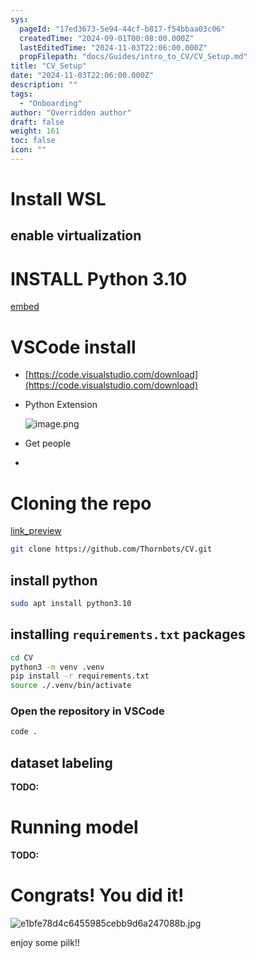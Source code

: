 ```yaml
---
sys:
  pageId: "17ed3673-5e94-44cf-b817-f54bbaa03c06"
  createdTime: "2024-09-01T00:08:00.000Z"
  lastEditedTime: "2024-11-03T22:06:00.000Z"
  propFilepath: "docs/Guides/intro_to_CV/CV_Setup.md"
title: "CV_Setup"
date: "2024-11-03T22:06:00.000Z"
description: ""
tags:
  - "Onboarding"
author: "Overridden author"
draft: false
weight: 161
toc: false
icon: ""
---
```


# Install WSL

## enable virtualization

# INSTALL Python 3.10

[embed](https://www.rose-hulman.edu/class/csse/csse132/2425a/labs/prelab1-wsl2.html)

# VSCode install

- [https://code.visualstudio.com/download](https://code.visualstudio.com/download)
- Python Extension

	![image.png](https://prod-files-secure.s3.us-west-2.amazonaws.com/d518164a-d88e-44d1-a4ee-3adb3bd8bce0/d82b6650-a5e4-4d3c-b8c9-93d817dae00e/image.png?X-Amz-Algorithm=AWS4-HMAC-SHA256&X-Amz-Content-Sha256=UNSIGNED-PAYLOAD&X-Amz-Credential=ASIAZI2LB466SQ4VLL64%2F20250525%2Fus-west-2%2Fs3%2Faws4_request&X-Amz-Date=20250525T160900Z&X-Amz-Expires=3600&X-Amz-Security-Token=IQoJb3JpZ2luX2VjEGgaCXVzLXdlc3QtMiJHMEUCID6nwVzO4m2BUFxEdf5zwlJijaU3rdvmY6Xb816GQIzrAiEA%2BtJZWgNRXJN%2FEqq3BBrdvQZvaHxkSe24O7ybKCYIUcMq%2FwMIMRAAGgw2Mzc0MjMxODM4MDUiDM%2BLmwPztCCeiRxzHyrcA8sXfc8qz2DoZR1Je2w9B1ccxzy2kGkS2bBM%2FQdvZw1GmPYbu3%2Fj%2FOHFg5wAfjriM6FIrSaUOyYJqe%2F3TjcgjYptqI8NSEPeanVq%2BcKOYMzEaDb5rkz0OCeCuaNLhfmB3EDVuRaCwoewH6tLAU0CRNa778gMEoKCn844ThbnuBBxAEzmLb7M4Q4cSPmMIKTnZpmFZcrC1nf82b30dp9g6AZBNlWXeWcoDdlsizKfxQH2q%2FFc1ks91JiD7q8pX%2FJT4lLvZv%2FSZ6B4XZCasnfyWpsHWcJeCQgPpjal9oFG%2Bc9dspVqjlgmedUHNQ%2Fx7VgMR%2BPeP%2BNbyrTp93reDoreZenmMIDaC5e7UUZRKLBiRu7DnB7Ky3o4oJPPk7h4ZFRVt6ZHeZpjA%2FNGhE%2FaWAIMeDJw2vB4KC2mh%2FRdoNsW4or4zOkEeBz4Phc8WP6asPuZdN1KgQp1voZ4IYMzftCV1fpb20MJaLYUULCkDHNP3upfwPgTLkCQEmbtwvwlBYzrfOkePp2UktnhvX3Y7LHmQIACDnQN98Qj90Fe90EdbkF1krJjWpWgDGQoIiYqFIIpX1Nl7Ij2alt6ovDTKA%2BALSGv5jrkAn7Rq%2Fyn0wF6C%2FImWYI%2BOEJq7oDnDQASMJX%2FzMEGOqUBqgwY%2FkEJxugA1VMK91Wnanc7baVh1eff2fZGGusZiRTNwzlNdbnYUQ82YAlS7p8aeePA5YxUfyS4DzuPIqSf0hs5CmrN%2BquN2Sj0ausXFNi9GxQWwR9Z7cxhPqmjRRbZgtUQMymP16PDHKeqtiWQKNF28CRC4DQVRg%2Baa5%2Fj0lIdy2bFNtQ5goSOrQQj6ET2L8G2BI48j0SF5AYaebwj3%2BAOvBwg&X-Amz-Signature=cf24808f4f2aa24cc81e48284d83802e86cd0943a27f9a2a5b3eb0a2fe4b1f98&X-Amz-SignedHeaders=host&x-id=GetObject)
- Get people
- 

# Cloning the repo

[link_preview](https://github.com/Thornbots/CV/)

```bash
git clone https://github.com/Thornbots/CV.git
```

## install python

```bash
sudo apt install python3.10
```

## installing `requirements.txt` packages

```bash
cd CV
python3 -m venv .venv
pip install -r requirements.txt
source ./.venv/bin/activate
```

### Open the repository in VSCode

```bash
code .
```

## dataset labeling  

**TODO:**

# Running model

**TODO:**

# Congrats! You did it!

![e1bfe78d4c6455985cebb9d6a247088b.jpg](https://prod-files-secure.s3.us-west-2.amazonaws.com/d518164a-d88e-44d1-a4ee-3adb3bd8bce0/7d1ce04e-65d6-40c8-814d-754280e9515a/e1bfe78d4c6455985cebb9d6a247088b.jpg?X-Amz-Algorithm=AWS4-HMAC-SHA256&X-Amz-Content-Sha256=UNSIGNED-PAYLOAD&X-Amz-Credential=ASIAZI2LB466YF5COIHO%2F20250525%2Fus-west-2%2Fs3%2Faws4_request&X-Amz-Date=20250525T160859Z&X-Amz-Expires=3600&X-Amz-Security-Token=IQoJb3JpZ2luX2VjEGgaCXVzLXdlc3QtMiJHMEUCIQDCSwBQctxVjWb9Dh%2FpTfj30VwXb8GLRxkSNPuG%2FC0uqwIgXqnQF8O3fgECkjr%2BETDd3Gh2rozSCQOoYjKF%2BAtrmjUq%2FwMIMRAAGgw2Mzc0MjMxODM4MDUiDK6fC1dU2pDBnZrjeircA0AtZi4u08t%2Bzttf2F5xeFEQz23kJoSnpDwaWwQ%2FkPFPlCzZV2m5rFINnTxC5v6MH3gXfXJhlJi3%2B8stiRANHoGX0Vcw%2FlRiB7sHoNvUniOwBs0Gcfd97Gz2xC62%2FuITDhbomNywau8R9xml8qTbYbJfKrHQjvbCY%2BxF2hsUnqmbtm9wBCePX8cq5Jljti52l4CYfW9F7mPk7AmUXzxnECjP4qVw3O7mRp0cIz52SX5jFEzXXOEj38n7xE%2BT%2FUivmUEVh9cebF50VjlfZyROvYElcEq8T125Hig6DdCS7KSA0zg%2FmKWNRIJn%2FLwg2QtZMa%2BLYopxE9k4tFXe9nFW9XR5Hy3D1BoZd%2FOXK7zBOKjiOsrV6pmmcZlh2vdBI7PTOA%2FYEtAePL83gQ2ZNX5gerG%2FOTancD7vp3yOmLkxgQBbLw7PDpRyv0UU0E0IPvk3oN%2FUhvanoJDj%2Ba%2Bs%2BlFHIyfxXoq9JPKH2qfgErSXn%2BaF9WGSCbN%2FmijELZodW1up%2F9YJrRp3ZjPs6cyTt61rGXT1%2Br93q2IF9AyopQoFR%2FKRGh4ipYdLv6h%2FT8xjIWhHyGA54%2BR6IzRoz67WJbaO2ouKhkG59u9jElag57uz0y48VFHI%2FihiAuNzQ8uuMOH%2FzMEGOqUB3OARvMLjjrkqmPFuTm0cH0pCAsXINxowiNilwQ5IKlyyply5iUMF7j6n74juA3d01czQcmbxHJMElYr%2BdbTBFDFLP9dPc%2BlEEm1Ek5O8MCftESct5fnv0sQfbz1wFTDLSr0mNU3z7DjZRa6zNQjDBFlVYBQyzVHVDM9n4NOw1qfOS4M7VaXU0zg%2Ft%2B1A3Erz5VCPMtz6Sjq0nuMh3nui8uyDYVPW&X-Amz-Signature=c32d75990c1d65968f0f847899fad10ddacae5c576a16fffa9d29c580446a7b0&X-Amz-SignedHeaders=host&x-id=GetObject)

enjoy some pilk!!

